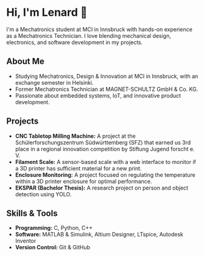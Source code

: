 # Hi, I'm Lenard 👋

I'm a Mechatronics student at MCI in Innsbruck with hands-on experience as a Mechatronics Technician. I love blending mechanical design, electronics, and software development in my projects.

## About Me
- Studying Mechatronics, Design & Innovation at MCI in Innsbruck, with an exchange semester in Helsinki.
- Former Mechatronics Technician at MAGNET-SCHULTZ GmbH & Co. KG.
- Passionate about embedded systems, IoT, and innovative product development.

## Projects
- **CNC Tabletop Milling Machine:** A project at the Schülerforschungszentrum Südwürttemberg (SFZ) that earned us 3rd place in a regional innovation competition by Stiftung Jugend forscht e. V.
- **Filament Scale:** A sensor-based scale with a web interface to monitor if a 3D printer has sufficient material for a new print.
- **Enclosure Monitoring:** A project focused on regulating the temperature within a 3D printer enclosure for optimal performance.
- **EKSPAR (Bachelor Thesis):** A research project on person and object detection using YOLO.

## Skills & Tools
- **Programming:** C, Python, C++
- **Software:** MATLAB & Simulink, Altium Designer, LTspice, Autodesk Inventor
- **Version Control:** Git & GitHub


<!--
**wildle/wildle** is a ✨ _special_ ✨ repository because its `README.md` (this file) appears on your GitHub profile.

Here are some ideas to get you started:

- 🔭 I’m currently working on ...
- 🌱 I’m currently learning ...
- 👯 I’m looking to collaborate on ...
- 🤔 I’m looking for help with ...
- 💬 Ask me about ...
- 📫 How to reach me: ...
- 😄 Pronouns: ...
- ⚡ Fun fact: ...
-->
